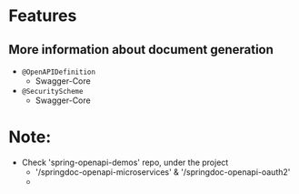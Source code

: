 # Features

## More information about document generation
* `@OpenAPIDefinition`
  * Swagger-Core
* `@SecurityScheme`
  * Swagger-Core


## 


# Note:
* Check 'spring-openapi-demos' repo, under the project 
  * '/springdoc-openapi-microservices' & '/springdoc-openapi-oauth2'
  * 
